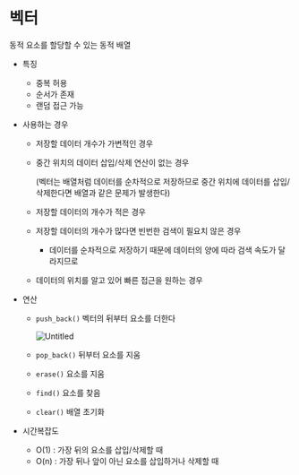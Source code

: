 # 벡터
동적 요소를 할당할 수 있는 동적 배열

- 특징
    - 중복 허용
    - 순서가 존재
    - 랜덤 접근 가능

- 사용하는 경우
    - 저장할 데이터 개수가 가변적인 경우
    - 중간 위치의 데이터 삽입/삭제 연산이 없는 경우
        
        (벡터는 배열처럼 데이터를 순차적으로 저장하므로 중간 위치에 데이터를 삽입/삭제한다면 배열과 같은 문제가 발생한다)
        
    - 저장할 데이터의 개수가 적은 경우
    - 저장할 데이터의 개수가 많다면 빈번한 검색이 필요치 않은 경우
        - 데이터를 순차적으로 저장하기 때문에 데이터의 양에 따라 검색 속도가 달라지므로
    - 데이터의 위치를 알고 있어 빠른 접근을 원하는 경우

- 연산
    - `push_back()` 벡터의 뒤부터 요소를 더한다
        
        ![Untitled](https://prod-files-secure.s3.us-west-2.amazonaws.com/12d73fc0-8c8a-4e99-991e-f2e1a4ab98e7/ca03eb7f-56cf-468a-9675-fb7781d97cfb/Untitled.png)
        
    - `pop_back()` 뒤부터 요소를 지움
    - `erase()` 요소를 지움
    - `find()` 요소를 찾음
    - `clear()` 배열 초기화

- 시간복잡도
    - O(1) : 가장 뒤의 요소를 삽입/삭제할 때
    - O(n) : 가장 뒤나 앞이 아닌 요소를 삽입하거나 삭제할 때